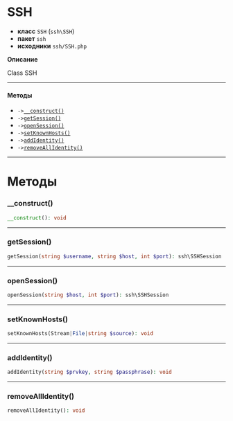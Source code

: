 # SSH

- **класс** `SSH` (`ssh\SSH`)
- **пакет** `ssh`
- **исходники** `ssh/SSH.php`

**Описание**

Class SSH

---

#### Методы

- `->`[`__construct()`](#method-__construct)
- `->`[`getSession()`](#method-getsession)
- `->`[`openSession()`](#method-opensession)
- `->`[`setKnownHosts()`](#method-setknownhosts)
- `->`[`addIdentity()`](#method-addidentity)
- `->`[`removeAllIdentity()`](#method-removeallidentity)

---
# Методы

<a name="method-__construct"></a>

### __construct()
```php
__construct(): void
```

---

<a name="method-getsession"></a>

### getSession()
```php
getSession(string $username, string $host, int $port): ssh\SSHSession
```

---

<a name="method-opensession"></a>

### openSession()
```php
openSession(string $host, int $port): ssh\SSHSession
```

---

<a name="method-setknownhosts"></a>

### setKnownHosts()
```php
setKnownHosts(Stream|File|string $source): void
```

---

<a name="method-addidentity"></a>

### addIdentity()
```php
addIdentity(string $prvkey, string $passphrase): void
```

---

<a name="method-removeallidentity"></a>

### removeAllIdentity()
```php
removeAllIdentity(): void
```
